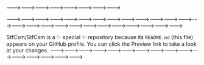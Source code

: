 
--->--->--->--->--->--->--->--->
<!------>--->--->--->--->--->--->--->--->--->--->--->--->--->--->--->--->--->--->--->--->--->--->--->--->--->--->
StfCsm/StfCsm is a ✨ special ✨ repository because its `README.md` (this file) appears on your GitHub profile.
You can click the Preview link to take a look at your changes.
--->--->--->--->--->--->--->--->--->--->--->--->--->--->--->--->
